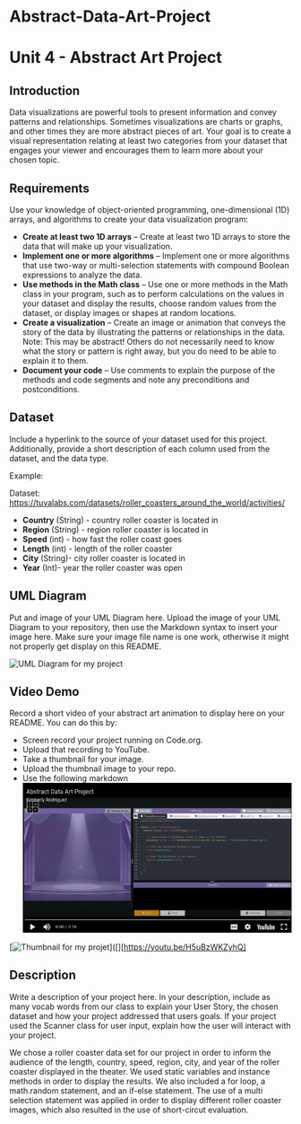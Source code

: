 # Abstract-Data-Art-Project
# Unit 4 - Abstract Art Project

## Introduction

Data visualizations are powerful tools to present information and convey patterns and relationships. Sometimes visualizations are charts or graphs, and other times they are more abstract pieces of art. Your goal is to create a visual representation relating at least two categories from your dataset that engages your viewer and encourages them to learn more about your chosen topic.

## Requirements

Use your knowledge of object-oriented programming, one-dimensional (1D) arrays, and algorithms to create your data visualization program:

- **Create at least two 1D arrays** – Create at least two 1D arrays to store the data that will make up your visualization.
- **Implement one or more algorithms** – Implement one or more algorithms that use two-way or multi-selection statements with compound Boolean expressions to analyze the data.
- **Use methods in the Math class** – Use one or more methods in the Math class in your program, such as to perform calculations on the values in your dataset and display the results, choose random values from the dataset, or display images or shapes at random locations.
- **Create a visualization** – Create an image or animation that conveys the story of the data by illustrating the patterns or relationships in the data.
  Note: This may be abstract! Others do not necessarily need to know what the story or pattern is right away, but you do need to be able to explain it to them.
- **Document your code** – Use comments to explain the purpose of the methods and code segments and note any preconditions and postconditions.

## Dataset

Include a hyperlink to the source of your dataset used for this project. Additionally, provide a short description of each column used from the dataset, and the data type.

Example:

Dataset: https://tuvalabs.com/datasets/roller_coasters_around_the_world/activities/

- **Country** (String) - country roller coaster is located in 
- **Region** (String) - region roller coaster is located in 
- **Speed** (int) - how fast the roller coast goes 
- **Length** (int) - length of the roller coaster
- **City** (String)- city roller coaster is located in
- **Year** (Int)- year the roller coaster was open
## UML Diagram

Put and image of your UML Diagram here. Upload the image of your UML Diagram to your repository, then use the Markdown syntax to insert your image here. Make sure your image file name is one work, otherwise it might not properly get display on this README.

![UML Diagram for my project](nameOfImageFileHere.png)

## Video Demo

Record a short video of your abstract art animation to display here on your README. You can do this by:

- Screen record your project running on Code.org.
- Upload that recording to YouTube.
- Take a thumbnail for your image.
- Upload the thumbnail image to your repo.
- Use the following markdown
![alt text](image-1.png)

[![Thumbnail for my projet](nameOfThumbnail.png)]([][https://youtu.be/H5uBzWKZyhQ]

## Description

Write a description of your project here. In your description, include as many vocab words from our class to explain your User Story, the chosen dataset and how your project addressed that users goals. If your project used the Scanner class for user input, explain how the user will interact with your project.

We chose a roller coaster data set for our project in order to inform the audience of the length, country, speed, region, city, and year of the roller coaster displayed in the theater. We used static variables and instance methods in order to display the results. We also included a for loop, a math.random statement, and an if-else statement. The use of a multi selection statement was applied in order to display different roller coaster images, which also resulted in the use of short-circut evaluation. 
